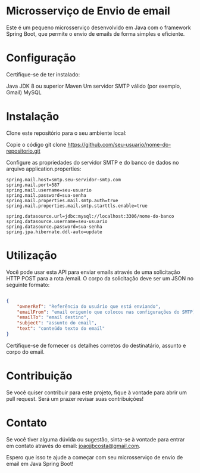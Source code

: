 # Microsserviço de Envio de email

Este é um pequeno microsserviço desenvolvido em Java com o framework Spring Boot, que permite o envio de emails de forma simples e eficiente.

# Configuração
Certifique-se de ter instalado:

Java JDK 8 ou superior
Maven
Um servidor SMTP válido (por exemplo, Gmail)
MySQL

# Instalação
Clone este repositório para o seu ambiente local:

Copie o código
git clone https://github.com/seu-usuario/nome-do-repositorio.git

Configure as propriedades do servidor SMTP e do banco de dados no arquivo application.properties:

```
spring.mail.host=smtp.seu-servidor-smtp.com
spring.mail.port=587
spring.mail.username=seu-usuario
spring.mail.password=sua-senha
spring.mail.properties.mail.smtp.auth=true
spring.mail.properties.mail.smtp.starttls.enable=true

spring.datasource.url=jdbc:mysql://localhost:3306/nome-do-banco
spring.datasource.username=seu-usuario
spring.datasource.password=sua-senha
spring.jpa.hibernate.ddl-auto=update
```

# Utilização
Você pode usar esta API para enviar emails através de uma solicitação HTTP POST para a rota /email. O corpo da solicitação deve ser um JSON no seguinte formato:

```json

{
    "ownerRef": "Referência do usuário que está enviando",
    "emailFrom": "email origem(o que colocou nas configurações do SMTP)",
    "emailTo": "email destino",
    "subject": "assunto do email",
    "text": "conteúdo texto do email"
}
```

Certifique-se de fornecer os detalhes corretos do destinatário, assunto e corpo do email.

# Contribuição
Se você quiser contribuir para este projeto, fique à vontade para abrir um pull request. Será um prazer revisar suas contribuições!

# Contato
Se você tiver alguma dúvida ou sugestão, sinta-se à vontade para entrar em contato através do email: joaojjbcosta@gmail.com.

Espero que isso te ajude a começar com seu microsserviço de envio de email em Java Spring Boot!
